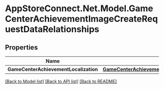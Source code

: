 # AppStoreConnect.Net.Model.GameCenterAchievementImageCreateRequestDataRelationships

## Properties

Name | Type | Description | Notes
------------ | ------------- | ------------- | -------------
**GameCenterAchievementLocalization** | [**GameCenterAchievementImageCreateRequestDataRelationshipsGameCenterAchievementLocalization**](GameCenterAchievementImageCreateRequestDataRelationshipsGameCenterAchievementLocalization.md) |  | 

[[Back to Model list]](../README.md#documentation-for-models) [[Back to API list]](../README.md#documentation-for-api-endpoints) [[Back to README]](../README.md)

